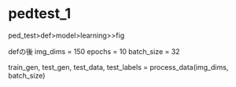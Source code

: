# pedtest_1

ped_test>def>model>learning>>fig

defの後
img_dims = 150
epochs = 10
batch_size = 32

train_gen, test_gen, test_data, test_labels = process_data(img_dims, batch_size)
